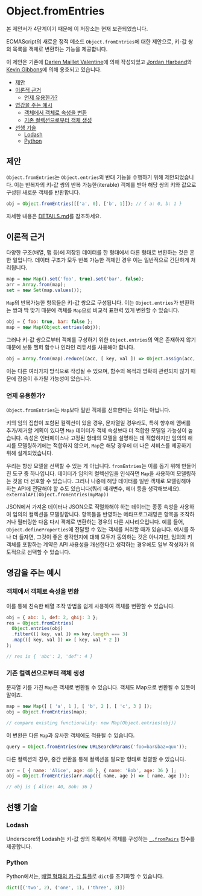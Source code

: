 # Object.fromEntries
본 제안서가 4단계이기 때문에 이 저장소는 현재 보관되었습니다.

ECMAScript의 새로운 정적 메소드 `Object.fromEntries`에 대한 제안으로, 키-값 쌍의 목록을 객체로 변환하는 기능을 제공합니다.

이 제안은 기존에 [Darien Maillet Valentine](https://github.com/bathos)에 의해 작성되었고 [Jordan Harband](https://github.com/ljharb)와 [Kevin Gibbons](https://github.com/bakkot)에 의해 옹호되고 있습니다.

- [제안](#제안)
- [이론적 근거](#이론적-근거)
  - [언제 유용한가?](#언제-유용한가)
- [영감을 주는 예시](#영감을-주는-예시)
  - [객체에서 객체로 속성을 변환](#객체에서-객체로-속성을-변환)
  - [기존 컬렉션으로부터 객체 생성](#기존-컬렉션으로부터-객체-생성)
- [선행 기술](#선행-기술)
  - [Lodash](#lodash)
  - [Python](#python)

## 제안
`Object.fromEntries`는 `Object.entries`의 반대 기능을 수행하기 위해 제안되었습니다. 이는 반복자의 키-값 쌍의 반복 가능한(iterable) 객체를 받아 해당 쌍의 키와 값으로 구성된 새로운 객체를 반환합니다.

```js
obj = Object.fromEntries([['a', 0], ['b', 1]]); // { a: 0, b: 1 }
```

자세한 내용은 [DETAILS.md](https://github.com/tc39/proposal-object-from-entries/blob/main/DETAILS.md)를 참조하세요.

## 이론적 근거
다양한 구조(배열, 맵 등)에 저장된 데이터를 한 형태에서 다른 형태로 변환하는 것은 흔한 일입니다. 데이터 구조가 모두 반복 가능한 객체인 경우 이는 일반적으로 간단하게 처리됩니다.

```js
map = new Map().set('foo', true).set('bar', false);
arr = Array.from(map);
set = new Set(map.values());
```

`Map`의 반복가능한 항목들은 키-값 쌍으로 구성됩니다. 이는 `Object.entries`가 반환하는 쌍과 딱 맞기 때문에 객체를 `Map`으로 비교적 표현력 있게 변환할 수 있습니다.

```js
obj = { foo: true, bar: false };
map = new Map(Object.entries(obj));
```

그러나 키-값 쌍으로부터 객체를 구성하기 위한 `Object.entries`의 역은 존재하지 않기 때문에 보통 헬퍼 함수나 인라인 리듀서를 사용해야 합니다.

```js
obj = Array.from(map).reduce((acc, [ key, val ]) => Object.assign(acc, { [key]: val }), {});
```
이는 다른 여러가지 방식으로 작성될 수 있으며, 함수의 목적과 명확히 관련되지 않기 때문에 잡음이 추가될 가능성이 있습니다.

### 언제 유용한가?
`Object.fromEntries`는 `Map`보다 일반 객체를 선호한다는 의미는 아닙니다.

키의 임의 집합이 포함된 컬렉션이 있을 경우, 문자열일 경우라도, 특히 향후에 멤버를 추가/제거할 계획이 있다면 `Map` 데이터가 객체 속성보다 더 적합한 모델일 가능성이 높습니다. 속성은 인터페이스나 고정된 형태의 모델을 설명하는 데 적합하지만 임의의 해시를 모델링하기에는 적합하지 않으며, `Map`은 해당 경우에 더 나은 서비스를 제공하기 위해 설계되었습니다.

우리는 항상 모델을 선택할 수 있는 게 아닙니다. `fromEntries`는 이를 돕기 위해 만들어진 도구 중 하나입니다. 데이터가 임의의 컬렉션임을 인식하면 `Map`을 사용하여 모델링하는 것을 더 선호할 수 있습니다. 그러나 나중에 해당 데이터를 일반 객체로 모델링해야 하는 API에 전달해야 할 수도 있습니다(쿼리 매개변수, 헤더 등을 생각해보세요). `externalAPI(Object.fromEntries(myMap))`

JSON에서 가져온 데이터나 JSON으로 직렬화해야 하는 데이터는 종종 속성을 사용하여 임의의 컬렉션을 모델링합니다. 항목들을 반영하는 메타프로그래밍은 항목을 조작하거나 필터링한 다음 다시 객체로 변환하는 경우의 다른 시나리오입니다. 예를 들어, `Object.defineProperties`에 전달할 수 있는 객체를 처리할 때가 있습니다. 예시를 하나 더 들자면, 그것이 좋은 생각인지에 대해 모두가 동의하는 것은 아니지만, 임의의 키 객체를 포함하는 계약은 API 사용성을 개선한다고 생각하는 경우에도 일부 작성자가 의도적으로 선택할 수 있습니다.

## 영감을 주는 예시
### 객체에서 객체로 속성을 변환
이를 통해 친숙한 배열 조작 방법을 쉽게 사용하여 객체를 변환할 수 있습니다.
```js
obj = { abc: 1, def: 2, ghij: 3 };
res = Object.fromEntries(
  Object.entries(obj)
  .filter(([ key, val ]) => key.length === 3)
  .map(([ key, val ]) => [ key, val * 2 ])
);

// res is { 'abc': 2, 'def': 4 }
```

### 기존 컬렉션으로부터 객체 생성

문자열 키를 가진 `Map`은 객체로 변환될 수 있습니다. 객체도 Map으로 변환될 수 있듯이 말이죠.

```js
map = new Map([ [ 'a', 1 ], [ 'b', 2 ], [ 'c', 3 ] ]);
obj = Object.fromEntries(map);

// compare existing functionality: new Map(Object.entries(obj))
```

이 변환은 다른 `Map`과 유사한 객체에도 적용될 수 있습니다.

```js
query = Object.fromEntries(new URLSearchParams('foo=bar&baz=qux'));
```

다른 컬렉션의 경우, 중간 변환을 통해 컬렉션을 필요한 형태로 정렬할 수 있습니다.

```js
arr = [ { name: 'Alice', age: 40 }, { name: 'Bob', age: 36 } ];
obj = Object.fromEntries(arr.map(({ name, age }) => [ name, age ]));

// obj is { Alice: 40, Bob: 36 }
```

## 선행 기술

### Lodash
Underscore와 Lodash는 키-값 쌍의 목록에서 객체를 구성하는 [`_.fromPairs`](https://lodash.com/docs/4.17.15#fromPairs) 함수를 제공합니다.

### Python
Python에서는, [배열 형태의 키-값 튜플](https://docs.python.org/3/library/stdtypes.html#dict)로 `dict`를 초기화할 수 있습니다.
```python
dict([('two', 2), ('one', 1), ('three', 3)])
```